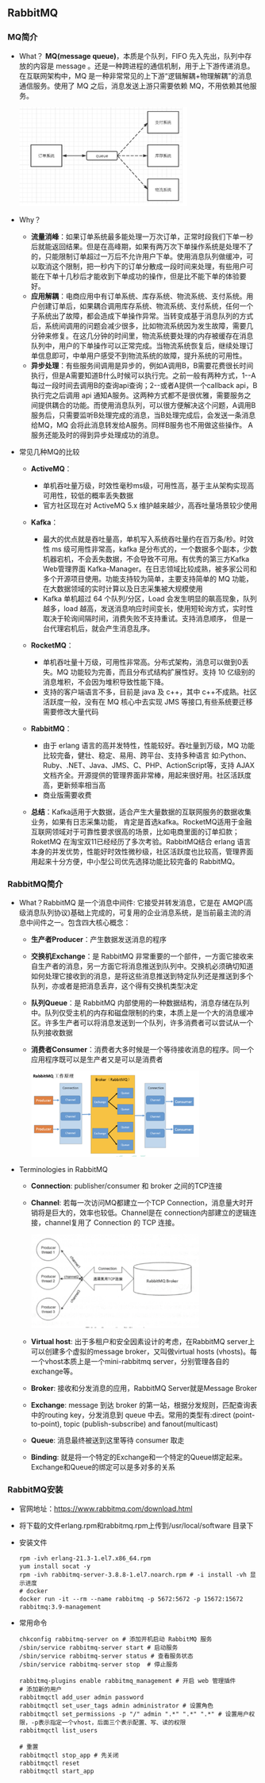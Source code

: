 ## RabbitMQ



### MQ简介

- What？ **MQ(message queue)**，本质是个队列，FIFO 先入先出，队列中存放的内容是 message 。还是一种跨进程的通信机制，用于上下游传递消息。在互联网架构中，MQ 是一种非常常见的上下游“逻辑解耦+物理解耦”的消息通信服务。使用了 MQ 之后，消息发送上游只需要依赖 MQ，不用依赖其他服务。

  <img src="https://raw.githubusercontent.com/Xiongkai-Wang/photos/main/mq-intro.png" style="zoom:33%;" />

- Why？

  - **流量消峰**：如果订单系统最多能处理一万次订单，正常时段我们下单一秒后就能返回结果。但是在高峰期，如果有两万次下单操作系统是处理不了的，只能限制订单超过一万后不允许用户下单。使用消息队列做缓冲，可以取消这个限制，把一秒内下的订单分散成一段时间来处理，有些用户可能在下单十几秒后才能收到下单成功的操作，但是比不能下单的体验要好。
  - **应用解耦**：电商应用中有订单系统、库存系统、物流系统、支付系统。用户创建订单后，如果耦合调用库存系统、物流系统、支付系统，任何一个子系统出了故障，都会造成下单操作异常。当转变成基于消息队列的方式后，系统间调用的问题会减少很多，比如物流系统因为发生故障，需要几分钟来修复。在这几分钟的时间里，物流系统要处理的内存被缓存在消息队列中，用户的下单操作可以正常完成。当物流系统恢复后，继续处理订单信息即可，中单用户感受不到物流系统的故障，提升系统的可用性。
  - **异步处理**：有些服务间调用是异步的，例如A调用B，B需要花费很长时间执行，但是A需要知道B什么时候可以执行完。之前一般有两种方式，1--A每过一段时间去调用B的查询api查询；2--或者A提供一个callback api，B执行完之后调用 api 通知A服务。这两种方式都不是很优雅，需要服务之间提供耦合的功能。而使用消息队列，可以很方便解决这个问题，A调用B服务后，只需要监听B处理完成的消息，当B处理完成后，会发送一条消息给MQ，MQ 会将此消息转发给A服务。同样B服务也不用做这些操作。 A服务还能及时的得到异步处理成功的消息。

- 常见几种MQ的比较

  - **ActiveMQ**：

    - 单机吞吐量万级，时效性毫秒ms级，可用性高，基于主从架构实现高可用性，较低的概率丢失数据
    - 官方社区现在对 ActiveMQ 5.x 维护越来越少，高吞吐量场景较少使用

  - **Kafka**：

    - 最大的优点就是吞吐量高，单机写入系统吞吐量约在百万条/秒。时效性 ms 级可用性非常高，kafka 是分布式的，一个数据多个副本，少数机器宕机，不会丢失数据，不会导致不可用。有优秀的第三方Kafka Web管理界面 Kafka-Manager。在日志领域比较成熟，被多家公司和多个开源项目使用。功能支持较为简单，主要支持简单的 MQ 功能，在大数据领域的实时计算以及日志采集被大规模使用
    - Kafka 单机超过 64 个队列/分区，Load 会发生明显的飙高现象，队列越多，load 越高，发送消息响应时间变长，使用短轮询方式，实时性取决于轮询间隔时间，消费失败不支持重试。支持消息顺序， 但是一台代理宕机后，就会产生消息乱序。

  - **RocketMQ**：

    - 单机吞吐量十万级，可用性非常高。分布式架构，消息可以做到0丢失。MQ 功能较为完善，而且分布式结构扩展性好。支持 10 亿级别的消息堆积，不会因为堆积导致性能下降。
    - 支持的客户端语言不多，目前是 java 及 c++，其中 c++不成熟。社区活跃度一般，没有在 MQ 核心中去实现 JMS 等接口,有些系统要迁移需要修改大量代码

  - **RabbitMQ**：

    - 由于 erlang 语言的高并发特性，性能较好。吞吐量到万级，MQ 功能比较完备，健壮、稳定、易用、跨平台、支持多种语言 如:Python、Ruby、.NET、Java、JMS、C、PHP、ActionScript等，支持 AJAX 文档齐全。开源提供的管理界面非常棒，用起来很好用。社区活跃度高，更新频率相当高
    - 商业版需要收费

  - **总结**：Kafka适用于大数据，适合产生大量数据的互联网服务的数据收集业务，如果有日志采集功能， 肯定是首选kafka。RocketMQ适用于金融互联网领域对于可靠性要求很高的场景，比如电商里面的订单扣款；RoketMQ 在淘宝双11已经经历了多次考验。RabbitMQ结合 erlang 语言本身的并发优势，性能好时效性微秒级，社区活跃度也比较高，管理界面用起来十分方便，中小型公司优先选择功能比较完备的 RabbitMQ。

    

### RabbitMQ简介

- What？RabbitMQ 是一个消息中间件: 它接受并转发消息，它是在 AMQP(高级消息队列协议)基础上完成的，可复用的企业消息系统，是当前最主流的消息中间件之一。包含四大核心概念：

  - **生产者Producer**：产生数据发送消息的程序

  - **交换机Exchange**：是 RabbitMQ 非常重要的一个部件，一方面它接收来自生产者的消息，另一方面它将消息推送到队列中。交换机必须确切知道如何处理它接收到的消息，是将这些消息推送到特定队列还是推送到多个队列，亦或者是把消息丢弃，这个得有交换机类型决定

  - **队列Queue**：是 RabbitMQ 内部使用的一种数据结构，消息存储在队列中。队列仅受主机的内存和磁盘限制的约束，本质上是一个大的消息缓冲区。许多生产者可以将消息发送到一个队列，许多消费者可以尝试从一个队列接收数据

  - **消费者Consumer**：消费者大多时候是一个等待接收消息的程序。同一个应用程序既可以是生产者又是可以是消费者

    <img src="https://raw.githubusercontent.com/Xiongkai-Wang/photos/main/mq-rabbitmq.png" style="zoom:33%;" />

- Terminologies in RabbitMQ

  - **Connection**: publisher/consumer 和 broker 之间的TCP连接

  - **Channel**: 若每一次访问MQ都建立一个TCP Connection，消息量大时开销将是巨大的，效率也较低。Channel是在 connection内部建立的逻辑连接，channel复用了 Connection 的 TCP 连接。

    <img src="https://raw.githubusercontent.com/Xiongkai-Wang/photos/main/mq-channel.png" style="zoom:33%;" />

  - **Virtual host**: 出于多租户和安全因素设计的考虑，在RabbitMQ server上可以创建多个虚拟的message broker，又叫做virtual hosts (vhosts)。每一个vhost本质上是一个mini-rabbitmq server，分别管理各自的exchange等。

  - **Broker**: 接收和分发消息的应用，RabbitMQ Server就是Message Broker

  - **Exchange**: message 到达 broker 的第一站，根据分发规则，匹配查询表中的routing key，分发消息到 queue 中去。常用的类型有:direct (point-to-point), topic (publish-subscribe) and fanout(multicast)

  - **Queue**: 消息最终被送到这里等待 consumer 取走

  - **Binding**: 就是将一个特定的Exchange和一个特定的Queue绑定起来。Exchange和Queue的绑定可以是多对多的关系

### RabbitMQ安装

- 官网地址：https://www.rabbitmq.com/download.html

- 将下载的文件erlang.rpm和rabbitmq.rpm上传到/usr/local/software 目录下

- 安装文件

  ```shell
  rpm -ivh erlang-21.3-1.el7.x86_64.rpm
  yum install socat -y
  rpm -ivh rabbitmq-server-3.8.8-1.el7.noarch.rpm # -i install -vh 显示进度
  # docker
  docker run -it --rm --name rabbitmq -p 5672:5672 -p 15672:15672 rabbitmq:3.9-management
  ```

- 常用命令

  ```shell
  chkconfig rabbitmq-server on # 添加开机启动 RabbitMQ 服务
  /sbin/service rabbitmq-server start # 启动服务
  /sbin/service rabbitmq-server status # 查看服务状态
  /sbin/service rabbitmq-server stop  # 停止服务
  
  rabbitmq-plugins enable rabbitmq_management # 开启 web 管理插件
  # 添加新的用户
  rabbitmqctl add_user admin password
  rabbitmqctl set_user_tags admin administrator # 设置角色
  rabbitmqctl set_permissions -p "/" admin ".*" ".*" ".*" # 设置用户权限，-p表示指定一个vhost，后面三个表示配置、写、读的权限
  rabbitmqctl list_users 
  
  # 重置
  rabbitmqctl stop_app # 先关闭
  rabbitmqctl reset
  rabbitmqctl start_app 
  ```

  



